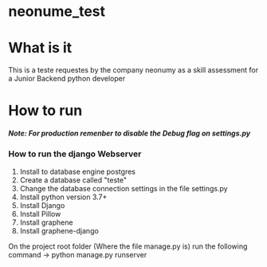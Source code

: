 # neonume_test

<h1>What is it</h1>
<p>This is a teste requestes by the company neonumy as a skill assessment for a Junior Backend python developer</p>

<h1>How to run</h1>

<h5><b>Note:</b> For production remenber to disable the Debug flag on settings.py</h5>

<h3>How to run the django Webserver</h3>
<ol>
  <li>Install to database engine postgres</li>
  <li>Create a database called "teste"</li>
  <li>Change the database connection settings in the file settings.py</li> 
  <li>Install python version 3.7+</li>
  <li>Install Django</li>
  <li>Install Pillow</li>
  <li>Install graphene</li>
  <li>Install graphene-django</li>
</ol>

On the project root folder (Where the file manage.py is) run the following command -> python manage.py runserver
